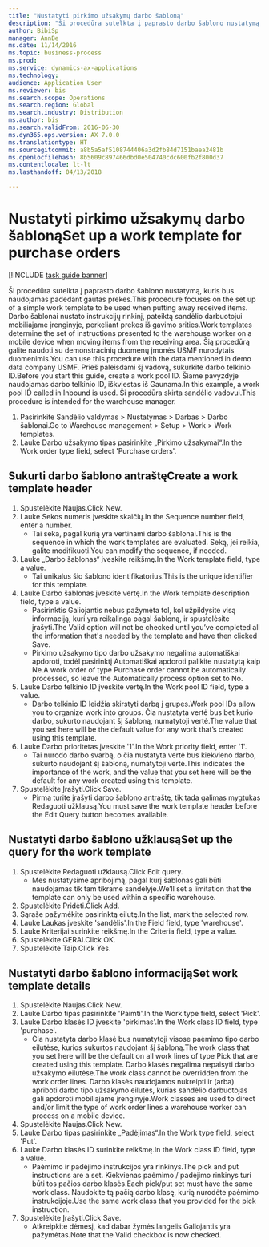 ```yaml
--- 
title: "Nustatyti pirkimo užsakymų darbo šabloną"
description: "Ši procedūra sutelkta į paprasto darbo šablono nustatymą, kuris bus naudojamas padedant gautas prekes."
author: BibiSp
manager: AnnBe
ms.date: 11/14/2016
ms.topic: business-process
ms.prod: 
ms.service: dynamics-ax-applications
ms.technology: 
audience: Application User
ms.reviewer: bis
ms.search.scope: Operations
ms.search.region: Global
ms.search.industry: Distribution
ms.author: bis
ms.search.validFrom: 2016-06-30
ms.dyn365.ops.version: AX 7.0.0
ms.translationtype: HT
ms.sourcegitcommit: a8b5a5af5108744406a3d2fb84d7151baea2481b
ms.openlocfilehash: 8b5609c897466dbd0e504740cdc600fb2f800d37
ms.contentlocale: lt-lt
ms.lasthandoff: 04/13/2018

---
```

# <a name="set-up-a-work-template-for-purchase-orders"></a><span data-ttu-id="52709-103">Nustatyti pirkimo užsakymų darbo šabloną</span><span class="sxs-lookup"><span data-stu-id="52709-103">Set up a work template for purchase orders</span></span>

[!INCLUDE [task guide banner](../../includes/task-guide-banner.md)]

<span data-ttu-id="52709-104">Ši procedūra sutelkta į paprasto darbo šablono nustatymą, kuris bus naudojamas padedant gautas prekes.</span><span class="sxs-lookup"><span data-stu-id="52709-104">This procedure focuses on the set up of a simple work template to be used when putting away received items.</span></span> <span data-ttu-id="52709-105">Darbo šablonai nustato instrukcijų rinkinį, pateiktą sandėlio darbuotojui mobiliajame įrenginyje, perkeliant prekes iš gavimo srities.</span><span class="sxs-lookup"><span data-stu-id="52709-105">Work templates determine the set of instructions presented to the warehouse worker on a mobile device when moving items from the receiving area.</span></span> <span data-ttu-id="52709-106">Šią procedūrą galite naudoti su demonstracinių duomenų įmonės USMF nurodytais duomenimis.</span><span class="sxs-lookup"><span data-stu-id="52709-106">You can use this procedure with the data mentioned in demo data company USMF.</span></span> <span data-ttu-id="52709-107">Prieš paleisdami šį vadovą, sukurkite darbo telkinio ID.</span><span class="sxs-lookup"><span data-stu-id="52709-107">Before you start this guide, create a work pool ID.</span></span> <span data-ttu-id="52709-108">Šiame pavyzdyje naudojamas darbo telkinio ID, iškviestas iš Gaunama.</span><span class="sxs-lookup"><span data-stu-id="52709-108">In this example, a work pool ID called in Inbound is used.</span></span> <span data-ttu-id="52709-109">Ši procedūra skirta sandėlio vadovui.</span><span class="sxs-lookup"><span data-stu-id="52709-109">This procedure is intended for the warehouse manager.</span></span>

1. <span data-ttu-id="52709-110">Pasirinkite Sandėlio valdymas > Nustatymas > Darbas > Darbo šablonai.</span><span class="sxs-lookup"><span data-stu-id="52709-110">Go to Warehouse management > Setup > Work > Work templates.</span></span>
2. <span data-ttu-id="52709-111">Lauke Darbo užsakymo tipas pasirinkite „Pirkimo užsakymai“.</span><span class="sxs-lookup"><span data-stu-id="52709-111">In the Work order type field, select 'Purchase orders'.</span></span>

## <a name="create-a-work-template-header"></a><span data-ttu-id="52709-112">Sukurti darbo šablono antraštę</span><span class="sxs-lookup"><span data-stu-id="52709-112">Create a work template header</span></span>
1. <span data-ttu-id="52709-113">Spustelėkite Naujas.</span><span class="sxs-lookup"><span data-stu-id="52709-113">Click New.</span></span>
2. <span data-ttu-id="52709-114">Lauke Sekos numeris įveskite skaičių.</span><span class="sxs-lookup"><span data-stu-id="52709-114">In the Sequence number field, enter a number.</span></span>
    * <span data-ttu-id="52709-115">Tai seka, pagal kurią yra vertinami darbo šablonai.</span><span class="sxs-lookup"><span data-stu-id="52709-115">This is the sequence in which the work templates are evaluated.</span></span> <span data-ttu-id="52709-116">Seką, jei reikia, galite modifikuoti.</span><span class="sxs-lookup"><span data-stu-id="52709-116">You can modify the sequence, if needed.</span></span>  
3. <span data-ttu-id="52709-117">Lauke „Darbo šablonas“ įveskite reikšmę.</span><span class="sxs-lookup"><span data-stu-id="52709-117">In the Work template field, type a value.</span></span>
    * <span data-ttu-id="52709-118">Tai unikalus šio šablono identifikatorius.</span><span class="sxs-lookup"><span data-stu-id="52709-118">This is the unique identifier for this template.</span></span>  
4. <span data-ttu-id="52709-119">Lauke Darbo šablonas įveskite vertę.</span><span class="sxs-lookup"><span data-stu-id="52709-119">In the Work template description field, type a value.</span></span>
    * <span data-ttu-id="52709-120">Pasirinktis Galiojantis nebus pažymėta tol, kol užpildysite visą informaciją, kuri yra reikalinga pagal šabloną, ir spustelėsite įrašyti.</span><span class="sxs-lookup"><span data-stu-id="52709-120">The Valid option will not be checked until you’ve completed all the information that's needed by the template and have then clicked Save.</span></span>  
    * <span data-ttu-id="52709-121">Pirkimo užsakymo tipo darbo užsakymo negalima automatiškai apdoroti, todėl pasirinktį Automatiškai apdoroti palikite nustatytą kaip Ne.</span><span class="sxs-lookup"><span data-stu-id="52709-121">A work order of type Purchase order cannot be automatically processed, so leave the  Automatically process option set to No.</span></span>  
5. <span data-ttu-id="52709-122">Lauke Darbo telkinio ID įveskite vertę.</span><span class="sxs-lookup"><span data-stu-id="52709-122">In the Work pool ID field, type a value.</span></span>
    * <span data-ttu-id="52709-123">Darbo telkinio ID leidžia skirstyti darbą į grupes.</span><span class="sxs-lookup"><span data-stu-id="52709-123">Work pool IDs allow you to organize work into groups.</span></span> <span data-ttu-id="52709-124">Čia nustatyta vertė bus bet kurio darbo, sukurto naudojant šį šabloną, numatytoji vertė.</span><span class="sxs-lookup"><span data-stu-id="52709-124">The value that you set here will be the default value for any work that’s created using this template.</span></span>  
6. <span data-ttu-id="52709-125">Lauke Darbo prioritetas įveskite '1'.</span><span class="sxs-lookup"><span data-stu-id="52709-125">In the Work priority field, enter '1'.</span></span>
    * <span data-ttu-id="52709-126">Tai nurodo darbo svarbą, o čia nustatyta vertė bus kiekvieno darbo, sukurto naudojant šį šabloną, numatytoji vertė.</span><span class="sxs-lookup"><span data-stu-id="52709-126">This indicates the importance of the work, and the value that you set here will be the default for any work created using this template.</span></span>  
7. <span data-ttu-id="52709-127">Spustelėkite Įrašyti.</span><span class="sxs-lookup"><span data-stu-id="52709-127">Click Save.</span></span>
    * <span data-ttu-id="52709-128">Pirma turite įrašyti darbo šablono antraštę, tik tada galimas mygtukas Redaguoti užklausą.</span><span class="sxs-lookup"><span data-stu-id="52709-128">You must save the work template header before the Edit Query button becomes available.</span></span>  

## <a name="set-up-the-query-for-the-work-template"></a><span data-ttu-id="52709-129">Nustatyti darbo šablono užklausą</span><span class="sxs-lookup"><span data-stu-id="52709-129">Set up the query for the work template</span></span>
1. <span data-ttu-id="52709-130">Spustelėkite Redaguoti užklausą.</span><span class="sxs-lookup"><span data-stu-id="52709-130">Click Edit query.</span></span>
    * <span data-ttu-id="52709-131">Mes nustatysime apribojimą, pagal kurį šablonas gali būti naudojamas tik tam tikrame sandėlyje.</span><span class="sxs-lookup"><span data-stu-id="52709-131">We’ll set a limitation that the template can only be used within a specific warehouse.</span></span>  
2. <span data-ttu-id="52709-132">Spustelėkite Pridėti.</span><span class="sxs-lookup"><span data-stu-id="52709-132">Click Add.</span></span>
3. <span data-ttu-id="52709-133">Sąraše pažymėkite pasirinktą eilutę.</span><span class="sxs-lookup"><span data-stu-id="52709-133">In the list, mark the selected row.</span></span>
4. <span data-ttu-id="52709-134">Lauke Laukas įveskite 'sandėlis'.</span><span class="sxs-lookup"><span data-stu-id="52709-134">In the Field field, type 'warehouse'.</span></span>
5. <span data-ttu-id="52709-135">Lauke Kriterijai surinkite reikšmę.</span><span class="sxs-lookup"><span data-stu-id="52709-135">In the Criteria field, type a value.</span></span>
6. <span data-ttu-id="52709-136">Spustelėkite GERAI.</span><span class="sxs-lookup"><span data-stu-id="52709-136">Click OK.</span></span>
7. <span data-ttu-id="52709-137">Spustelėkite Taip.</span><span class="sxs-lookup"><span data-stu-id="52709-137">Click Yes.</span></span>

## <a name="set-work-template-details"></a><span data-ttu-id="52709-138">Nustatyti darbo šablono informaciją</span><span class="sxs-lookup"><span data-stu-id="52709-138">Set work template details</span></span>
1. <span data-ttu-id="52709-139">Spustelėkite Naujas.</span><span class="sxs-lookup"><span data-stu-id="52709-139">Click New.</span></span>
2. <span data-ttu-id="52709-140">Lauke Darbo tipas pasirinkite 'Paimti'.</span><span class="sxs-lookup"><span data-stu-id="52709-140">In the Work type field, select 'Pick'.</span></span>
3. <span data-ttu-id="52709-141">Lauke Darbo klasės ID įveskite 'pirkimas'.</span><span class="sxs-lookup"><span data-stu-id="52709-141">In the Work class ID field, type 'purchase'.</span></span>
    * <span data-ttu-id="52709-142">Čia nustatyta darbo klasė bus numatytoji visose paėmimo tipo darbo eilutėse, kurios sukurtos naudojant šį šabloną.</span><span class="sxs-lookup"><span data-stu-id="52709-142">The work class that you set here will be the default on all work lines of type Pick that are created using this template.</span></span> <span data-ttu-id="52709-143">Darbo klasės negalima nepaisyti darbo užsakymo eilutėse.</span><span class="sxs-lookup"><span data-stu-id="52709-143">The work class cannot be overridden from the work order lines.</span></span> <span data-ttu-id="52709-144">Darbo klasės naudojamos nukreipti ir (arba) apriboti darbo tipo užsakymo eilutes, kurias sandėlio darbuotojas gali apdoroti mobiliajame įrenginyje.</span><span class="sxs-lookup"><span data-stu-id="52709-144">Work classes are used to direct and/or limit the type of work order lines a warehouse worker can process on a mobile device.</span></span>  
4. <span data-ttu-id="52709-145">Spustelėkite Naujas.</span><span class="sxs-lookup"><span data-stu-id="52709-145">Click New.</span></span>
5. <span data-ttu-id="52709-146">Lauke Darbo tipas pasirinkite „Padėjimas“.</span><span class="sxs-lookup"><span data-stu-id="52709-146">In the Work type field, select 'Put'.</span></span>
6. <span data-ttu-id="52709-147">Lauke Darbo klasės ID surinkite reikšmę.</span><span class="sxs-lookup"><span data-stu-id="52709-147">In the Work class ID field, type a value.</span></span>
    * <span data-ttu-id="52709-148">Paėmimo ir padėjimo instrukcijos yra rinkinys.</span><span class="sxs-lookup"><span data-stu-id="52709-148">The pick and put instructions are a set.</span></span> <span data-ttu-id="52709-149">Kiekvienas paėmimo / padėjimo rinkinys turi būti tos pačios darbo klasės.</span><span class="sxs-lookup"><span data-stu-id="52709-149">Each pick/put set must have the same work class.</span></span> <span data-ttu-id="52709-150">Naudokite tą pačią darbo klasę, kurią nurodėte paėmimo instrukcijoje.</span><span class="sxs-lookup"><span data-stu-id="52709-150">Use the same work class that you provided for the pick instruction.</span></span>  
7. <span data-ttu-id="52709-151">Spustelėkite Įrašyti.</span><span class="sxs-lookup"><span data-stu-id="52709-151">Click Save.</span></span>
    * <span data-ttu-id="52709-152">Atkreipkite dėmesį, kad dabar žymės langelis Galiojantis yra pažymėtas.</span><span class="sxs-lookup"><span data-stu-id="52709-152">Note that the Valid checkbox is now checked.</span></span>  


